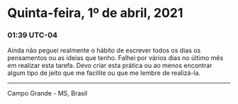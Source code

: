 # Quinta-feira, 1º de abril, 2021

### 01:39 UTC-04

Ainda não peguei realmente o hábito de escrever todos os dias os pensamentos ou
as ideias que tenho. Falhei por vários dias no último mês em realizar esta tarefa.
Devo criar esta prática ou ao menos encontrar algum tipo de jeito que me facilite
ou que me lembre de realizá-la.

---

Campo Grande - MS, Brasil
